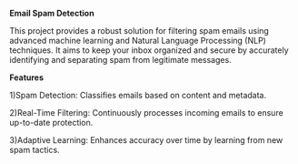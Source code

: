  **Email Spam Detection**
 
This project provides a robust solution for filtering spam emails using advanced machine learning and Natural Language Processing (NLP) techniques. It aims to keep your inbox organized and secure by accurately identifying and separating spam from legitimate messages.

**Features**

1)Spam Detection: Classifies emails based on content and metadata.

2)Real-Time Filtering: Continuously processes incoming emails to ensure up-to-date protection.

3)Adaptive Learning: Enhances accuracy over time by learning from new spam tactics.
